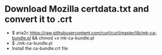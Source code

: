 Download Mozilla certdata.txt and convert it to .crt
=====
* $ aria2c https://raw.githubusercontent.com/curl/curl/master/lib/mk-ca-bundle.pl && chmod +x mk-ca-bundle.pl
* $ ./mk-ca-bundle.pl
* Install the ca-bundle.crt file
